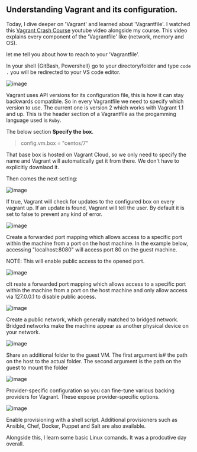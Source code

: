 ## Understanding Vagrant and its configuration.

Today, I dive deeper on 'Vagrant' and learned about 'Vagrantfile'. I watched this [Vagrant Crash Course](https://youtu.be/vBreXjkizgo) youtube video alongside my course. This video explains every component of the 'Vagrantfile' like (network, memory and OS).

 let me tell you about how to reach to your 'Vagrantfile'.

In your shell {GitBash, Powershell} go to your directory/folder and type ``` code . ``` you will be redirected to your VS code editor.

![image](https://user-images.githubusercontent.com/89379595/157268723-9c303aeb-57f8-4584-9105-5185f6070068.png)

Vagrant uses API versions for its configuration file, this is how it can stay backwards compatible. So in every Vagrantfile we need to specify which version to use. The current one is version 2 which works with Vagrant 1.1 and up. This is the header section of a Vagrantfile as the progamming language used is ```Ruby```.

The below section **Specify the box**.
> config.vm.box = "centos/7"

That base box is hosted on Vagrant Cloud, so we only need to specify the name and Vagrant will automatically get it from there. We don't have to explicitly downlaod it.

Then comes the next setting: 

![image](https://user-images.githubusercontent.com/89379595/157270474-fcbaaeb4-5437-4809-8d4f-ec4d2a0cf6e0.png)

If true, Vagrant will check for updates to the configured box on every vagrant up. If an update is found, Vagrant will tell the user. By default it is set to false to prevent any kind of error.

![image](https://user-images.githubusercontent.com/89379595/157270406-5fff7dcd-2b12-4f91-91d9-b3e41c451827.png)

 Create a forwarded port mapping which allows access to a specific port within the machine from a port on the host machine. In the example below, accessing "localhost:8080" will access port 80 on the guest machine.
  
 NOTE: This will enable public access to the opened port.

![image](https://user-images.githubusercontent.com/89379595/157270653-f93c2bab-cad6-425f-aa3e-8aa852336cff.png)

cIt reate a forwarded port mapping which allows access to a specific port within the machine from a port on the host machine and only allow access via 127.0.0.1 to disable public access.

![image](https://user-images.githubusercontent.com/89379595/157270983-6dcddb1f-e396-40ae-91c2-1d625765ed41.png)

Create a public network, which generally matched to bridged network. Bridged networks make the machine appear as another physical device on your network.
  
  ![image](https://user-images.githubusercontent.com/89379595/157271083-1168a1f1-eac1-4992-b2e5-ec1b1e942c33.png)

Share an additional folder to the guest VM. The first argument is# the path on the host to the actual folder. The second argument is the path on the guest to mount the folder

![image](https://user-images.githubusercontent.com/89379595/157271208-49f4ab6c-3975-42d7-875a-fd4ed6b6c17a.png)

 Provider-specific configuration so you can fine-tune various backing providers for Vagrant. These expose provider-specific options.
 
 ![image](https://user-images.githubusercontent.com/89379595/157271384-05edcc40-5775-4927-9f61-ffba3c6c69f3.png)

Enable provisioning with a shell script. Additional provisioners such as Ansible, Chef, Docker, Puppet and Salt are also available.

Alongside this, I learn some basic Linux comands. It was a prodcutive day overall.
